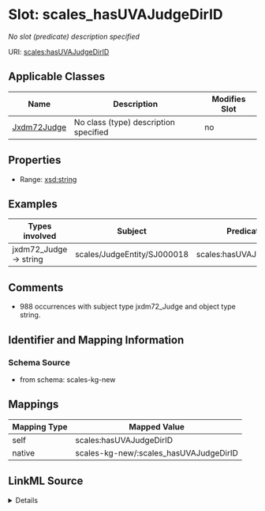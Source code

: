 

# Slot: scales_hasUVAJudgeDirID


_No slot (predicate) description specified_





URI: [scales:hasUVAJudgeDirID](http://schemas.scales-okn.org/rdf/scales#hasUVAJudgeDirID)



<!-- no inheritance hierarchy -->





## Applicable Classes

| Name | Description | Modifies Slot |
| --- | --- | --- |
| [Jxdm72Judge](../classes/Jxdm72Judge.md) | No class (type) description specified |  no  |







## Properties

* Range: [xsd:string](http://www.w3.org/2001/XMLSchema#string)






## Examples

| Types involved | Subject | Predicate | Object |
| --- | --- | --- | --- |
| jxdm72_Judge → string | scales/JudgeEntity/SJ000018 | scales:hasUVAJudgeDirID | mag-424 |


## Comments

* 988 occurrences with subject type jxdm72_Judge and object type string.

## Identifier and Mapping Information







### Schema Source


* from schema: scales-kg-new




## Mappings

| Mapping Type | Mapped Value |
| ---  | ---  |
| self | scales:hasUVAJudgeDirID |
| native | scales-kg-new/:scales_hasUVAJudgeDirID |




## LinkML Source

<details>

```yaml
name: scales_hasUVAJudgeDirID
description: No slot (predicate) description specified
comments:
- 988 occurrences with subject type jxdm72_Judge and object type string.
examples:
- description: jxdm72_Judge → string
  object:
    example_object: mag-424
    example_object_type: string
    example_predicate: scales:hasUVAJudgeDirID
    example_subject: scales/JudgeEntity/SJ000018
    example_subject_type: jxdm72_Judge
from_schema: scales-kg-new
rank: 1000
slot_uri: scales:hasUVAJudgeDirID
alias: scales_hasUVAJudgeDirID
domain_of:
- jxdm72_Judge
range: string

```
</details>